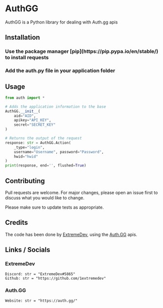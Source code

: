 # AuthGG

AuthGG is a Python library for dealing with Auth.gg apis

## Installation

<h3>Use the package manager [pip](https://pip.pypa.io/en/stable/) to install requests</h3>
<h3>Add the auth.py file in your application folder</h3>

## Usage

```python
from auth import *

# Adds the application information to the base
AuthGG.__init__(
    aid="AID",
    apikey="API_KEY",
    secret="SECRET_KEY"
)

# Returns the output of the request
response: str = AuthGG.Action(
    _type="login",
    username="Username", password="Password",
    hwid="hwid"
)
print(response, end='', flushed=True)
```

## Contributing
Pull requests are welcome. For major changes, please open an issue first to discuss what you would like to change.

Please make sure to update tests as appropriate.

## Credits
The code has been done by [ExtremeDev](https://github.com/1extremedev), using the [Auth.GG](https://auth.gg/) apis.

## Links / Socials

### ExtremeDev
```
Discord: str = "ExtremeDev#5865"
Github: str = "https://github.com/1extremedev"
```
### Auth.GG
```
Website: str = "https://auth.gg/"